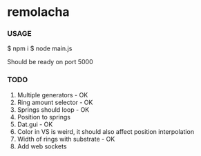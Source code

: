 # remolacha

### USAGE

$ npm i
$ node main.js

Should be ready on port 5000

### TODO

1. Multiple generators - OK
2. Ring amount selector - OK
3. Springs should loop - OK
4. Position to springs
5. Dat.gui - OK
6. Color in VS is weird, it should also affect position interpolation
7. Width of rings with substrate - OK
8. Add web sockets